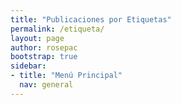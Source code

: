 ```yaml
---
title: "Publicaciones por Etiquetas"
permalink: /etiqueta/
layout: page
author: rosepac
bootstrap: true
sidebar:
- title: "Menú Principal"
  nav: general
---
```

